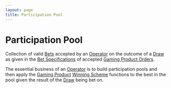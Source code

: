 ```yaml
---
layout: page
title: Participation Pool
---
```


# Participation Pool

Collection of valid [Bets](bet) accepted by an [Operator](operator) on the outcome of a [Draw](draw) as given in the [Bet Specifications](bet-specification) of accepted [Gaming Product Orders](gaming-product-order). 

The essential business of an [Operator](operator) is to build participation pools and then apply the [Gaming Product](gaming-product) [Winning Scheme](winning-scheme) functions to the best in the pool given the result of the [Draw](draw) being bet on.
